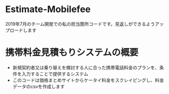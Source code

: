 # Estimate-Mobilefee
2019年7月のチーム開発での私の担当箇所コードです。見返しができるようアップロードします

# 携帯料金見積もりシステムの概要
- 新規契約者又は乗り替えを検討する人に合った携帯電話料金のプランを、条件を入力することで提供するシステム
- このコードは価格まとめサイトからケータイ料金をスクレイピングし、料金データのcsvを作成します

